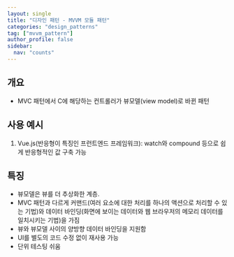 ```yaml
---
layout: single
title: "디자인 패턴 - MVVM 모듈 패턴"
categories: "design_patterns"
tag: ["mvvm_pattern"]
author_profile: false
sidebar:
  nav: "counts"
---
```


## 개요

- MVC 패턴에서 C에 해당하는 컨트롤러가 뷰모델(view model)로 바뀐 패턴

## 사용 예시

1. Vue.js(반응형이 특징인 프런트엔드 프레임워크): watch와 compound 등으로 쉽게 반응형적인 값 구축 가능

## 특징

- 뷰모델은 뷰를 더 추상화한 계층.
- MVC 패턴과 다르게 커맨드(여러 요소에 대한 처리를 하나의 액션으로 처리할 수 있는 기법)와 데이터 바인딩(화면에 보이는 데이터와 웹 브라우저의 메모리 데이터를 일치시키는 기법)을 가짐
- 뷰와 뷰모델 사이의 양방향 데이터 바인딩을 지원함
- UI를 별도의 코드 수정 없이 재사용 가능
- 단위 테스팅 쉬움
